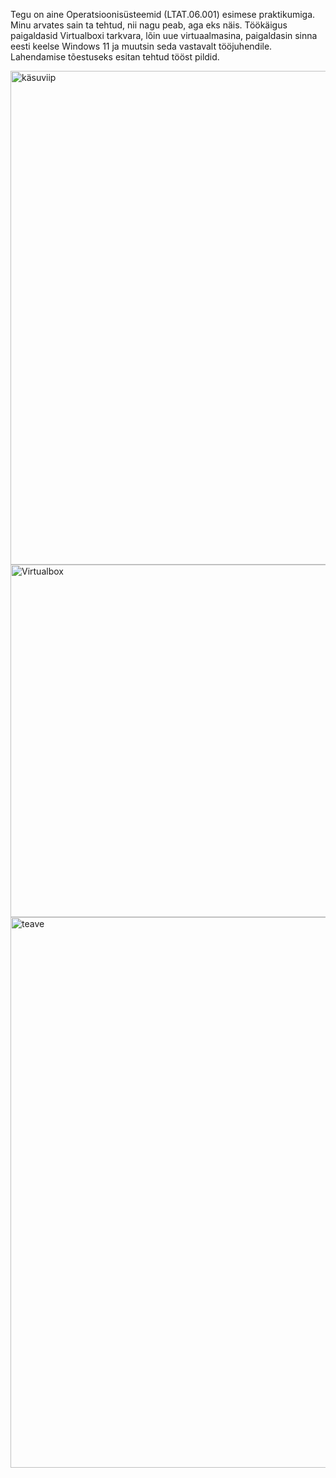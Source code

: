 Tegu on aine Operatsioonisüsteemid (LTAT.06.001) esimese praktikumiga. 
Minu arvates sain ta tehtud, nii nagu peab, aga eks näis. 
Töökäigus paigaldasid Virtualboxi tarkvara, lõin uue virtuaalmasina, paigaldasin sinna eesti keelse Windows 11 ja muutsin seda vastavalt tööjuhendile.
Lahendamise tõestuseks esitan tehtud tööst pildid.

<img width="1603" height="790" alt="käsuviip" src="https://github.com/user-attachments/assets/b1a2a2f8-9c2e-45f3-b8c5-cd0ba37a2e82" />
<img width="953" height="564" alt="Virtualbox" src="https://github.com/user-attachments/assets/49de9c52-7cfe-4919-952d-b22ae67738fb" />
<img width="1369" height="881" alt="teave" src="https://github.com/user-attachments/assets/e17bf648-e3b2-4d8b-bf62-77484a278242" />
